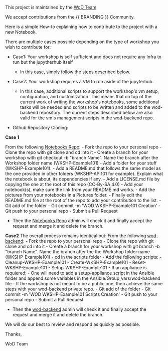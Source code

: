 This project is maintained by the [WoD Team](https://https://github.com/Workshops-on-Demand/wod-notebooks)

We accept contributions from the {{ BRANDING }} Community. 

Here is a simple How-to explaining how to contribute to the project with a new Notebook.

There are multiple cases possible depending on the type of workshop you wish to contribute for:

* Case1: Your workshop is self sufficient and does not require any Infra to run but the jupytherhub itself
    - In this case, simply follow the steps described below.
* Case2: Your workshop requires a VM to run aside of the jupyterhub.
    - In this case, additional scripts to support the workshop's vm setup, configuration, and customization. This means that on top of the current work of writing the workshop's notebooks, some additional tasks will be needed and scripts to be written and added to the wod-backend repository. The current steps described below are also valid for the vm's management scripts in the wod-backend repo.

* Github Repository Cloning:

**Case 1**

From the following [Notebooks Repo](https://github.com/Workshops-on-Demand/wod-notebooks):
    -   Fork the repo to your personal repo
    -   Clone the repo with git clone and cd into it
    -	Create a branch for your workshop with git checkout -b "branch Name". Name the branch after the Workshop folder name (WKSHP-Example101)
    -   Add a folder for your stuff (WKSHP-Example101).
    -	Add a README.md that follows the same model as the one provided in other folders (WKSHP-API101 for example). Explain what the notebook is about, its dependencies if any.
    -	Add a LICENSE.md file by copying the one at the root of this repo (CC-By-SA 4.0)
    -	Add your notebook(s), make sure the link from your README.md works.
    -	Add the pictures from your notebooks in a Pictures folder.
    -	Finally edit the README.md file at the root of the repo to add your contribution to the list.
    -   Git add of the folder
    -   Git commit -m 'WOD WKSHP-Example101 Creation'
    -   Git push to your personal repo
    -   Submit a Pull Request
-	Then the [Notebooks Repo](https://github.com/Workshops-on-Demand/wod-notebooks) admin will check it and finally accept the request and merge it and delete the branch.

**Case2**
The overall process remains identical but:
From the following [wod-backend](https://github.com/Workshops-on-Demand/wod-backend):
    -   Fork the repo to your personal repo
    -   Clone the repo with git clone and cd into it
    -	Create a branch for your workshop with git branch -b "branch Name". Name the branch after the the Workshop folder name (WKSHP-Example101)
    -   cd in the scripts folder
    -	Add the following scripts:
        -   Cleanup-WKSHP-Example101
        -   Create-WKSHP-Example101
        -   Reset-WKSHP-Example101
        -   Setup-WKSHP-Example101
    -   If an appliance is requiered:
        -   One will need to add a setup-appliance script in the Ansible folder and append some variables in the Ansible/Group_vars/wod-backend file
        -   If the workshop is not meant to be a public one, then achieve the same steps with your wod-backend private repo.
    -   Git add of the folder
    -   Git commit -m 'WOD WKSHP-Example101 Scripts Creation'
    -   Git push to your personal repo
    -   Submit a Pull Request
-	Then the [wod-backend](https://github.com/Workshops-on-Demand/wod-backend) admin will check it and finally accept the request and merge it and delete the branch.

We will do our best to review and respond as quickly as possible.

Thanks,

WoD Team
